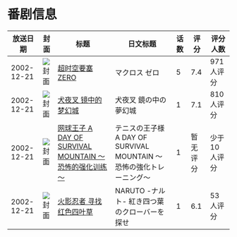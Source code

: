 # 番剧信息

|放送日期|封面|标题|日文标题|话数|评分|评分人数|
|---|---|---|---|---|---|---|
|2002-12-21|![封面](https://lain.bgm.tv/pic/cover/c/73/e5/3170_3wnT5.jpg)|[超时空要塞 ZERO](https://bangumi.tv/subject/3170)|マクロス ゼロ|5|7.4|971人评分|
|2002-12-21|![封面](https://lain.bgm.tv/pic/cover/c/26/1c/19393_2Za3C.jpg)|[犬夜叉 镜中的梦幻城](https://bangumi.tv/subject/19393)|犬夜叉 鏡の中の夢幻城|1|7.1|810人评分|
|2002-12-21|![封面](https://lain.bgm.tv/pic/cover/c/2c/02/470661_LP7GE.jpg)|[网球王子 A DAY OF SURVIVAL MOUNTAIN ～恐怖的强化训练～](https://bangumi.tv/subject/470661)|テニスの王子様 A DAY OF SURVIVAL MOUNTAIN 〜恐怖の強化トレーニング〜|1|暂无评分|少于10人评分|
|2002-12-21|![封面](https://lain.bgm.tv/pic/cover/c/83/05/234552_RrS5r.jpg)|[火影忍者 寻找红色四叶草](https://bangumi.tv/subject/234552)|NARUTO -ナルト- 紅き四つ葉のクローバーを探せ|1|6.1|53人评分|
